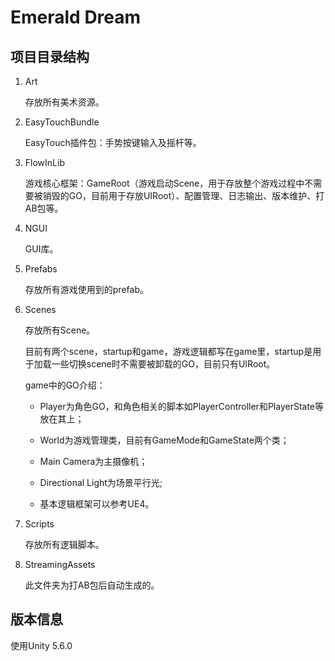 Emerald Dream
=============

项目目录结构
------------

1. Art

   存放所有美术资源。

2. EasyTouchBundle

   EasyTouch插件包：手势按键输入及摇杆等。

3. FlowInLib

   游戏核心框架：GameRoot（游戏启动Scene，用于存放整个游戏过程中不需要被销毁的GO，目前用于存放UIRoot）、配置管理、日志输出、版本维护、打AB包等。

4. NGUI

   GUI库。

5. Prefabs

   存放所有游戏使用到的prefab。

6. Scenes

   存放所有Scene。
   
   目前有两个scene，startup和game，游戏逻辑都写在game里，startup是用于加载一些切换scene时不需要被卸载的GO，目前只有UIRoot。
   
   game中的GO介绍：
   
   * Player为角色GO，和角色相关的脚本如PlayerController和PlayerState等放在其上；
   
   * World为游戏管理类，目前有GameMode和GameState两个类；
   
   * Main Camera为主摄像机；
   
   * Directional Light为场景平行光;
   
   * 基本逻辑框架可以参考UE4。

7. Scripts

   存放所有逻辑脚本。

8. StreamingAssets

   此文件夹为打AB包后自动生成的。


版本信息
--------

使用Unity 5.6.0
